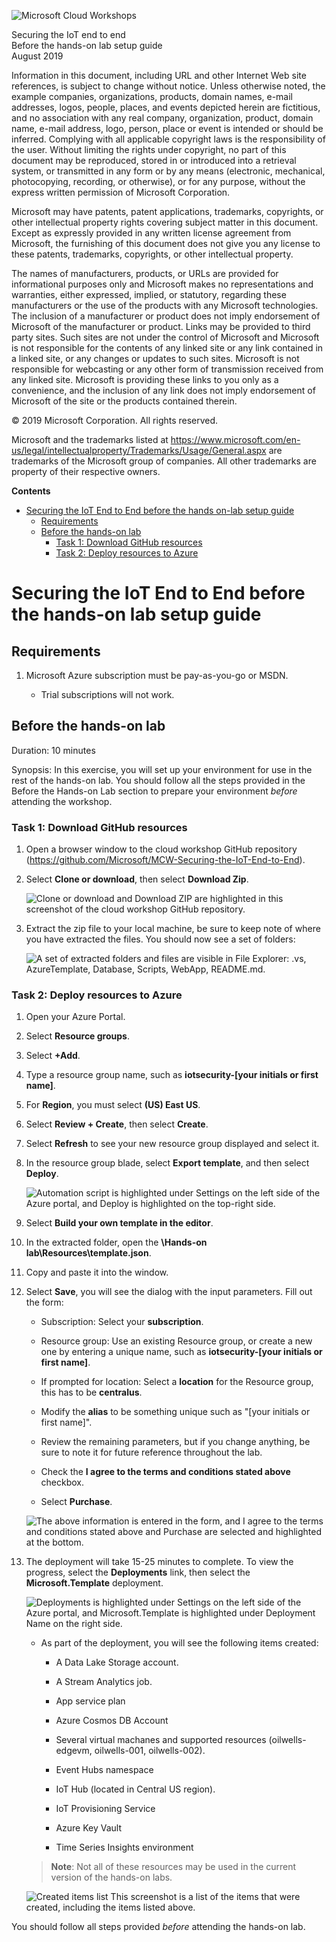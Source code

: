 ![Microsoft Cloud Workshops](https://github.com/Microsoft/MCW-Template-Cloud-Workshop/raw/master/Media/ms-cloud-workshop.png "Microsoft Cloud Workshops")

<div class="MCWHeader1">
Securing the IoT end to end
</div>

<div class="MCWHeader2">
Before the hands-on lab setup guide
</div>

<div class="MCWHeader3">
August 2019
</div>

Information in this document, including URL and other Internet Web site references, is subject to change without notice. Unless otherwise noted, the example companies, organizations, products, domain names, e-mail addresses, logos, people, places, and events depicted herein are fictitious, and no association with any real company, organization, product, domain name, e-mail address, logo, person, place or event is intended or should be inferred. Complying with all applicable copyright laws is the responsibility of the user. Without limiting the rights under copyright, no part of this document may be reproduced, stored in or introduced into a retrieval system, or transmitted in any form or by any means (electronic, mechanical, photocopying, recording, or otherwise), or for any purpose, without the express written permission of Microsoft Corporation.

Microsoft may have patents, patent applications, trademarks, copyrights, or other intellectual property rights covering subject matter in this document. Except as expressly provided in any written license agreement from Microsoft, the furnishing of this document does not give you any license to these patents, trademarks, copyrights, or other intellectual property.

The names of manufacturers, products, or URLs are provided for informational purposes only and Microsoft makes no representations and warranties, either expressed, implied, or statutory, regarding these manufacturers or the use of the products with any Microsoft technologies. The inclusion of a manufacturer or product does not imply endorsement of Microsoft of the manufacturer or product. Links may be provided to third party sites. Such sites are not under the control of Microsoft and Microsoft is not responsible for the contents of any linked site or any link contained in a linked site, or any changes or updates to such sites. Microsoft is not responsible for webcasting or any other form of transmission received from any linked site. Microsoft is providing these links to you only as a convenience, and the inclusion of any link does not imply endorsement of Microsoft of the site or the products contained therein.

© 2019 Microsoft Corporation. All rights reserved.

Microsoft and the trademarks listed at <https://www.microsoft.com/en-us/legal/intellectualproperty/Trademarks/Usage/General.aspx> are trademarks of the Microsoft group of companies. All other trademarks are property of their respective owners.

**Contents**

<!-- TOC -->

-   [Securing the IoT End to End before the hands on-lab setup guide](#securing-the-iot-end-to-end-before-the-hands-on-lab-setup-guide)
    - [Requirements](#requirements)
    - [Before the hands-on lab](#before-the-hands-on-lab)
      - [Task 1: Download GitHub resources](#task-1-download-github-resources)
      - [Task 2: Deploy resources to Azure](#task-2-deploy-resources-to-azure)

<!-- /TOC -->

# Securing the IoT End to End before the hands-on lab setup guide 

## Requirements

1. Microsoft Azure subscription must be pay-as-you-go or MSDN.

    - Trial subscriptions will not work.

## Before the hands-on lab

Duration: 10 minutes

Synopsis: In this exercise, you will set up your environment for use in the rest of the hands-on lab. You should follow all the steps provided in the Before the Hands-on Lab section to prepare your environment *before* attending the workshop.

### Task 1: Download GitHub resources

1.  Open a browser window to the cloud workshop GitHub repository (<https://github.com/Microsoft/MCW-Securing-the-IoT-End-to-End>).

2.  Select **Clone or download**, then select **Download Zip**.

    ![Clone or download and Download ZIP are highlighted in this screenshot of the cloud workshop GitHub repository.](images/Hands-onlabstep-bystep-securitytheiotendtoendimages/media/image3.png)

3.  Extract the zip file to your local machine, be sure to keep note of where you have extracted the files. You should now see a set of folders:

    ![A set of extracted folders and files are visible in File Explorer: .vs, AzureTemplate, Database, Scripts, WebApp, README.md.](images/Hands-onlabstep-bystep-securitytheiotendtoendimages/media/image4.png "Extract the zip file")

### Task 2: Deploy resources to Azure

1.  Open your Azure Portal.

2.  Select **Resource groups**.

3.  Select **+Add**.

4.  Type a resource group name, such as **iotsecurity-\[your initials or first name\]**.

5.  For **Region**, you must select **(US) East US**.

6.  Select **Review + Create**, then select **Create**.

7.  Select **Refresh** to see your new resource group displayed and select it.

8.  In the resource group blade, select **Export template**, and then select **Deploy**.

    ![Automation script is highlighted under Settings on the left side of the Azure portal, and Deploy is highlighted on the top-right side.](images/Hands-onlabstep-bystep-securitytheiotendtoendimages/media/image5.png "Select Deploy")

9.  Select **Build your own template in the editor**.

10.  In the extracted folder, open the **\\Hands-on lab\\Resources\\template.json**.

11. Copy and paste it into the window.

12. Select **Save**, you will see the dialog with the input parameters. Fill out the form:

    -  Subscription: Select your **subscription**.

    -  Resource group: Use an existing Resource group, or create a new one by entering a unique name, such as **iotsecurity-\[your initials or first name\]**.

    -  If prompted for location: Select a **location** for the Resource group, this has to be **centralus**.

    -  Modify the **alias** to be something unique such as "\[your initials or first name\]".

    -  Review the remaining parameters, but if you change anything, be sure to note it for future reference throughout the lab.

    -  Check the **I agree to the terms and conditions stated above** checkbox.

    -  Select **Purchase**.

    ![The above information is entered in the form, and I agree to the terms and conditions stated above and Purchase are selected and highlighted at the bottom.](../Images/Hands-onlabstep-bystep-securitytheiotendtoendimages/media/beforehol-image1.png "Fill out the form")

13. The deployment will take 15-25 minutes to complete. To view the progress, select the **Deployments** link, then select the **Microsoft.Template** deployment.

    ![Deployments is highlighted under Settings on the left side of the Azure portal, and Microsoft.Template is highlighted under Deployment Name on the right side.](../Images/Hands-onlabstep-bystep-securitytheiotendtoendimages/media/beforehol-image2.png "Select the Deployments link")

    -  As part of the deployment, you will see the following items created:

       -  A Data Lake Storage account.

       -  A Stream Analytics job.

       -  App service plan

       -  Azure Cosmos DB Account

       -  Several virtual machanes and supported resources (oilwells-edgevm, oilwells-001, oilwells-002).

       -  Event Hubs namespace
       
       -  IoT Hub (located in Central US region).
       
       -  IoT Provisioning Service

       -  Azure Key Vault

       -  Time Series Insights environment

    >**Note**: Not all of these resources may be used in the current version of the hands-on labs.

    ![Created items list This screenshot is a list of the items that were created, including the items listed above. ](Images/Hands-onlabstep-bystep-securitytheiotendtoendimages/media/beforehol-image8.png)

You should follow all steps provided *before* attending the hands-on lab.
